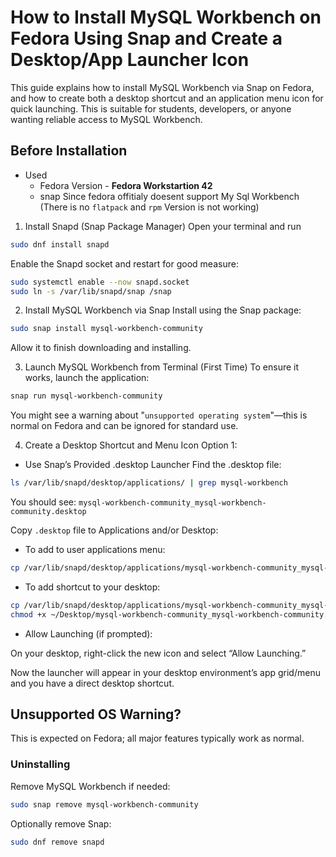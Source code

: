 # How to Install MySQL Workbench on Fedora Using Snap and Create a Desktop/App Launcher Icon
This guide explains how to install MySQL Workbench via Snap on Fedora,
and how to create both a desktop shortcut and an application menu icon for quick launching.
This is suitable for students, developers, or anyone wanting reliable access to MySQL Workbench.

## Before Installation
- Used 
	- Fedora Version - **Fedora Workstartion 42**
	- snap
Since fedora offitialy doesent support My Sql Workbench (There is no `flatpack` and `rpm` Version is not working)

1. Install Snapd (Snap Package Manager)
Open your terminal and run
```bash
sudo dnf install snapd
```
Enable the Snapd socket and restart for good measure:

```bash
sudo systemctl enable --now snapd.socket
sudo ln -s /var/lib/snapd/snap /snap
```

2. Install MySQL Workbench via Snap
Install using the Snap package:

```bash
sudo snap install mysql-workbench-community
```
Allow it to finish downloading and installing.

3. Launch MySQL Workbench from Terminal (First Time)
To ensure it works, launch the application:

```bash
snap run mysql-workbench-community
```
You might see a warning about "`unsupported operating system`"—this is normal on Fedora and can be ignored for standard use.

4. Create a Desktop Shortcut and Menu Icon
Option 1: 
- Use Snap’s Provided .desktop Launcher
Find the .desktop file:

```bash
ls /var/lib/snapd/desktop/applications/ | grep mysql-workbench
```
You should see:
`mysql-workbench-community_mysql-workbench-community.desktop`

Copy `.desktop` file to Applications and/or Desktop:

- To add to user applications menu:

```bash
cp /var/lib/snapd/desktop/applications/mysql-workbench-community_mysql-workbench-community.desktop ~/.local/share/applications/
```
- To add shortcut to your desktop:

```bash
cp /var/lib/snapd/desktop/applications/mysql-workbench-community_mysql-workbench-community.desktop ~/Desktop/
chmod +x ~/Desktop/mysql-workbench-community_mysql-workbench-community.desktop
```
- Allow Launching (if prompted):

On your desktop, right-click the new icon and select “Allow Launching.”

Now the launcher will appear in your desktop environment’s app grid/menu and you have a direct desktop shortcut.

## Unsupported OS Warning?
This is expected on Fedora; all major features typically work as normal.

### Uninstalling
Remove MySQL Workbench if needed:

```bash
sudo snap remove mysql-workbench-community
```
Optionally remove Snap:

```bash
sudo dnf remove snapd
```


